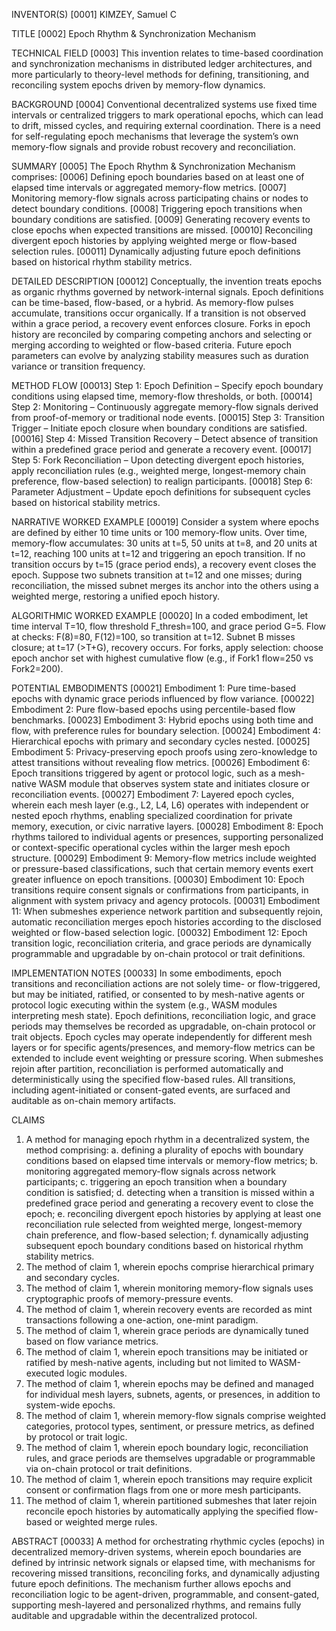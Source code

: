 INVENTOR(S)
[0001]	KIMZEY, Samuel C

TITLE
[0002]	Epoch Rhythm & Synchronization Mechanism

TECHNICAL FIELD
[0003]	This invention relates to time-based coordination and synchronization mechanisms in distributed ledger architectures, and more particularly to theory-level methods for defining, transitioning, and reconciling system epochs driven by memory-flow dynamics.

BACKGROUND
[0004]	Conventional decentralized systems use fixed time intervals or centralized triggers to mark operational epochs, which can lead to drift, missed cycles, and requiring external coordination. There is a need for self-regulating epoch mechanisms that leverage the system’s own memory-flow signals and provide robust recovery and reconciliation.

SUMMARY
[0005]	The Epoch Rhythm & Synchronization Mechanism comprises:
[0006]	Defining epoch boundaries based on at least one of elapsed time intervals or aggregated memory-flow metrics.
[0007]	Monitoring memory-flow signals across participating chains or nodes to detect boundary conditions.
[0008]	Triggering epoch transitions when boundary conditions are satisfied.
[0009]	Generating recovery events to close epochs when expected transitions are missed.
[00010]	 Reconciling divergent epoch histories by applying weighted merge or flow-based selection rules.
[00011]	 Dynamically adjusting future epoch definitions based on historical rhythm stability metrics.

DETAILED DESCRIPTION
[00012]	Conceptually, the invention treats epochs as organic rhythms governed by network-internal signals. Epoch definitions can be time-based, flow-based, or a hybrid. As memory-flow pulses accumulate, transitions occur organically. If a transition is not observed within a grace period, a recovery event enforces closure. Forks in epoch history are reconciled by comparing competing anchors and selecting or merging according to weighted or flow-based criteria. Future epoch parameters can evolve by analyzing stability measures such as duration variance or transition frequency.

METHOD FLOW
[00013]	Step 1: Epoch Definition – Specify epoch boundary conditions using elapsed time, memory-flow thresholds, or both.
[00014]	Step 2: Monitoring – Continuously aggregate memory-flow signals derived from proof-of-memory or traditional node events.
[00015]	Step 3: Transition Trigger – Initiate epoch closure when boundary conditions are satisfied.
[00016]	Step 4: Missed Transition Recovery – Detect absence of transition within a predefined grace period and generate a recovery event.
[00017]	Step 5: Fork Reconciliation – Upon detecting divergent epoch histories, apply reconciliation rules (e.g., weighted merge, longest-memory chain preference, flow-based selection) to realign participants.
[00018]	Step 6: Parameter Adjustment – Update epoch definitions for subsequent cycles based on historical stability metrics.

NARRATIVE WORKED EXAMPLE
[00019]	Consider a system where epochs are defined by either 10 time units or 100 memory-flow units. Over time, memory-flow accumulates: 30 units at t=5, 50 units at t=8, and 20 units at t=12, reaching 100 units at t=12 and triggering an epoch transition. If no transition occurs by t=15 (grace period ends), a recovery event closes the epoch. Suppose two subnets transition at t=12 and one misses; during reconciliation, the missed subnet merges its anchor into the others using a weighted merge, restoring a unified epoch history.

ALGORITHMIC WORKED EXAMPLE
[00020]	In a coded embodiment, let time interval T=10, flow threshold F_thresh=100, and grace period G=5. Flow at checks: F(8)=80, F(12)=100, so transition at t=12. Subnet B misses closure; at t=17 (>T+G), recovery occurs. For forks, apply selection: choose epoch anchor set with highest cumulative flow (e.g., if Fork1 flow=250 vs Fork2=200).

POTENTIAL EMBODIMENTS
[00021]	Embodiment 1: Pure time-based epochs with dynamic grace periods influenced by flow variance.
[00022]	Embodiment 2: Pure flow-based epochs using percentile-based flow benchmarks.
[00023]	Embodiment 3: Hybrid epochs using both time and flow, with preference rules for boundary selection.
[00024]	Embodiment 4: Hierarchical epochs with primary and secondary cycles nested.
[00025]	Embodiment 5: Privacy-preserving epoch proofs using zero-knowledge to attest transitions without revealing flow metrics.
[00026]	Embodiment 6: Epoch transitions triggered by agent or protocol logic, such as a mesh-native WASM module that observes system state and initiates closure or reconciliation events.
[00027]	Embodiment 7: Layered epoch cycles, wherein each mesh layer (e.g., L2, L4, L6) operates with independent or nested epoch rhythms, enabling specialized coordination for private memory, execution, or civic narrative layers.
[00028]	Embodiment 8: Epoch rhythms tailored to individual agents or presences, supporting personalized or context-specific operational cycles within the larger mesh epoch structure.
[00029]	Embodiment 9: Memory-flow metrics include weighted or pressure-based classifications, such that certain memory events exert greater influence on epoch transitions.
[00030]	Embodiment 10: Epoch transitions require consent signals or confirmations from participants, in alignment with system privacy and agency protocols.
[00031]	Embodiment 11: When submeshes experience network partition and subsequently rejoin, automatic reconciliation merges epoch histories according to the disclosed weighted or flow-based selection logic.
[00032]	Embodiment 12: Epoch transition logic, reconciliation criteria, and grace periods are dynamically programmable and upgradable by on-chain protocol or trait definitions.

IMPLEMENTATION NOTES
[00033] In some embodiments, epoch transitions and reconciliation actions are not solely time- or flow-triggered, but may be initiated, ratified, or consented to by mesh-native agents or protocol logic executing within the system (e.g., WASM modules interpreting mesh state). Epoch definitions, reconciliation logic, and grace periods may themselves be recorded as upgradable, on-chain protocol or trait objects. Epoch cycles may operate independently for different mesh layers or for specific agents/presences, and memory-flow metrics can be extended to include event weighting or pressure scoring. When submeshes rejoin after partition, reconciliation is performed automatically and deterministically using the specified flow-based rules. All transitions, including agent-initiated or consent-gated events, are surfaced and auditable as on-chain memory artifacts.

CLAIMS
1.	A method for managing epoch rhythm in a decentralized system, the method comprising:
    a.	defining a plurality of epochs with boundary conditions based on elapsed time intervals or memory-flow metrics;
    b.	monitoring aggregated memory-flow signals across network participants;
    c.	triggering an epoch transition when a boundary condition is satisfied;
    d.	detecting when a transition is missed within a predefined grace period and generating a recovery event to close the epoch;
    e.	reconciling divergent epoch histories by applying at least one reconciliation rule selected from weighted merge, longest-memory chain preference, and flow-based selection;
    f.	dynamically adjusting subsequent epoch boundary conditions based on historical rhythm stability metrics.
2.	The method of claim 1, wherein epochs comprise hierarchical primary and secondary cycles.
3.	The method of claim 1, wherein monitoring memory-flow signals uses cryptographic proofs of memory-pressure events.
4.	The method of claim 1, wherein recovery events are recorded as mint transactions following a one-action, one-mint paradigm.
5.	The method of claim 1, wherein grace periods are dynamically tuned based on flow variance metrics.
6.	The method of claim 1, wherein epoch transitions may be initiated or ratified by mesh-native agents, including but not limited to WASM-executed logic modules.
7.	The method of claim 1, wherein epochs may be defined and managed for individual mesh layers, subnets, agents, or presences, in addition to system-wide epochs.
8.	The method of claim 1, wherein memory-flow signals comprise weighted categories, protocol types, sentiment, or pressure metrics, as defined by protocol or trait logic.
9.	The method of claim 1, wherein epoch boundary logic, reconciliation rules, and grace periods are themselves upgradable or programmable via on-chain protocol or trait definitions.
10.	The method of claim 1, wherein epoch transitions may require explicit consent or confirmation flags from one or more mesh participants.
11.	The method of claim 1, wherein partitioned submeshes that later rejoin reconcile epoch histories by automatically applying the specified flow-based or weighted merge rules.

ABSTRACT
[00033]	A method for orchestrating rhythmic cycles (epochs) in decentralized memory-driven systems, wherein epoch boundaries are defined by intrinsic network signals or elapsed time, with mechanisms for recovering missed transitions, reconciling forks, and dynamically adjusting future epoch definitions. The mechanism further allows epochs and reconciliation logic to be agent-driven, programmable, and consent-gated, supporting mesh-layered and personalized rhythms, and remains fully auditable and upgradable within the decentralized protocol.
